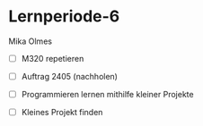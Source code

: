 # Lernperiode-6
Mika Olmes

- [ ] M320 repetieren
- [ ] Auftrag 2405 (nachholen)
- [ ] Programmieren lernen mithilfe kleiner Projekte
- [ ] Kleines Projekt finden

